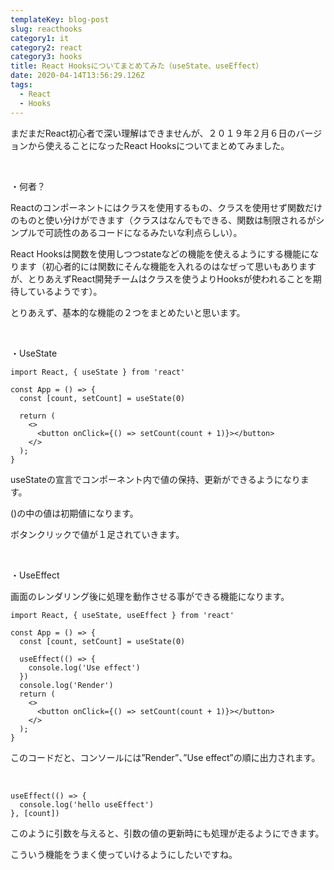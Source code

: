 ```yaml
---
templateKey: blog-post
slug: reacthooks
category1: it
category2: react
category3: hooks
title: React Hooksについてまとめてみた（useState、useEffect）
date: 2020-04-14T13:56:29.126Z
tags:
  - React
  - Hooks
---
```

まだまだReact初心者で深い理解はできませんが、２０１９年２月６日のバージョンから使えることになったReact Hooksについてまとめてみました。

<br>

・何者？

Reactのコンポーネントにはクラスを使用するもの、クラスを使用せず関数だけのものと使い分けができます（クラスはなんでもできる、関数は制限されるがシンプルで可読性のあるコードになるみたいな利点らしい）。

React Hooksは関数を使用しつつstateなどの機能を使えるようにする機能になります（初心者的には関数にそんな機能を入れるのはなぜって思いもありますが、とりあえずReact開発チームはクラスを使うよりHooksが使われることを期待しているようです）。

とりあえず、基本的な機能の２つをまとめたいと思います。

<br>

・UseState

```
import React, { useState } from 'react'

const App = () => {
  const [count, setCount] = useState(0)

  return (
    <>
      <button onClick={() => setCount(count + 1)}></button>
    </>
  );
}
```

useStateの宣言でコンポーネント内で値の保持、更新ができるようになります。

()の中の値は初期値になります。

ボタンクリックで値が１足されていきます。

<br>

・UseEffect

画面のレンダリング後に処理を動作させる事ができる機能になります。

```
import React, { useState, useEffect } from 'react'

const App = () => {
  const [count, setCount] = useState(0)

  useEffect(() => {
    console.log('Use effect')
  })
  console.log('Render')
  return (
    <>
      <button onClick={() => setCount(count + 1)}></button>
    </>
  );
}
```

このコードだと、コンソールには”Render”、”Use effect”の順に出力されます。

<br>

```
useEffect(() => {
  console.log('hello useEffect')
}, [count])
```

このように引数を与えると、引数の値の更新時にも処理が走るようにできます。

こういう機能をうまく使っていけるようにしたいですね。